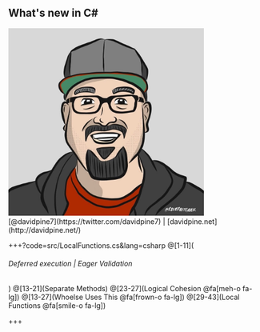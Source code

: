 ## <span>What's new in C#</span>
<img src="assets/me.jpg" height="375" />
<br />
[@davidpine7](https://twitter.com/davidpine7) | [davidpine.net](http://davidpine.net/)

+++?code=src/LocalFunctions.cs&lang=csharp
@[1-11](<h6>Deferred execution | Eager Validation</h6>)
@[13-21](Separate Methods)
@[23-27](Logical Cohesion @fa[meh-o fa-lg])
@[13-27](Whoelse Uses This @fa[frown-o fa-lg])
@[29-43](Local Functions @fa[smile-o fa-lg])

+++

